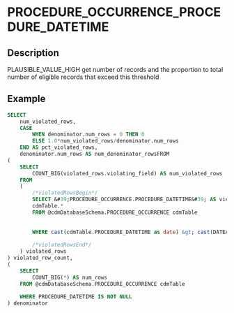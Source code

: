 



# PROCEDURE_OCCURRENCE_PROCEDURE_DATETIME



## Description
PLAUSIBLE_VALUE_HIGH
get number of records and the proportion to total number of eligible records that exceed this threshold



## Example
```sql
SELECT 
	num_violated_rows, 
	CASE 
		WHEN denominator.num_rows = 0 THEN 0 
		ELSE 1.0*num_violated_rows/denominator.num_rows 
	END AS pct_violated_rows, 
  	denominator.num_rows AS num_denominator_rowsFROM
(
	SELECT 
		COUNT_BIG(violated_rows.violating_field) AS num_violated_rows
	FROM
	(
		/*violatedRowsBegin*/
		SELECT &#39;PROCEDURE_OCCURRENCE.PROCEDURE_DATETIME&#39; AS violating_field, 
		cdmTable.*
    	FROM @cdmDatabaseSchema.PROCEDURE_OCCURRENCE cdmTable
    		
    		
      	WHERE cast(cdmTable.PROCEDURE_DATETIME as date) &gt; cast(DATEADD(dd,1,GETDATE()) as date)
    	
		/*violatedRowsEnd*/
	) violated_rows
) violated_row_count,
(
	SELECT 
		COUNT_BIG(*) AS num_rows
	FROM @cdmDatabaseSchema.PROCEDURE_OCCURRENCE cdmTable
		
  	WHERE PROCEDURE_DATETIME IS NOT NULL
) denominator
```

